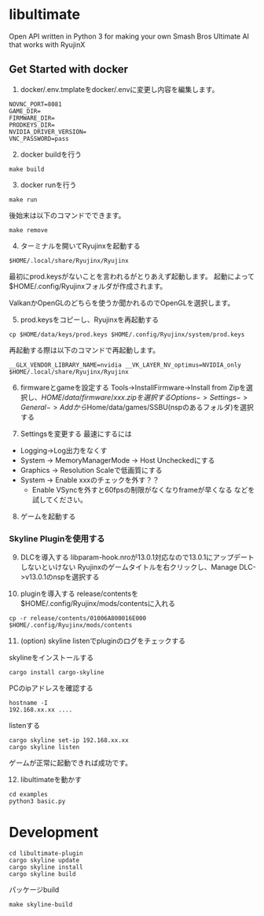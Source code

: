 # libultimate

Open API written in Python 3 for making your own Smash Bros Ultimate AI that works with RyujinX

## Get Started with docker

1. docker/.env.tmplateをdocker/.envに変更し内容を編集します。
```
NOVNC_PORT=8081
GAME_DIR=
FIRMWARE_DIR=
PRODKEYS_DIR=
NVIDIA_DRIVER_VERSION=
VNC_PASSWORD=pass
```

2. docker buildを行う

```
make build
```

3. docker runを行う

```
make run
```

後始末は以下のコマンドでできます。
```
make remove
```

4. ターミナルを開いてRyujinxを起動する

```
$HOME/.local/share/Ryujinx/Ryujinx
```
最初にprod.keysがないことを言われるがとりあえず起動します。
起動によって$HOME/.config/Ryujinxフォルダが作成されます。

ValkanかOpenGLのどちらを使うか聞かれるのでOpenGLを選択します。

5. prod.keysをコピーし、Ryujinxを再起動する

```
cp $HOME/data/keys/prod.keys $HOME/.config/Ryujinx/system/prod.keys
```

再起動する際は以下のコマンドで再起動します。
```
__GLX_VENDOR_LIBRARY_NAME=nvidia __VK_LAYER_NV_optimus=NVIDIA_only $HOME/.local/share/Ryujinx/Ryujinx
```

6. firmwareとgameを設定する
Tools->InstallFirmware->Install from Zipを選択し、$HOME/data/firmware/xxx.zipを選択する
Options->Settings->General->Addから$Home/data/games/SSBU(nspのあるフォルダ)を選択する

7. Settingsを変更する
最速にするには
- Logging->Log出力をなくす
- System -> MemoryManagerMode -> Host Uncheckedにする
- Graphics -> Resolution Scaleで低画質にする
- System -> Enable xxxのチェックを外す？？
   - Enable VSyncを外すと60fpsの制限がなくなりframeが早くなる
などを試してください。

8. ゲームを起動する

### Skyline Pluginを使用する

9. DLCを導入する
libparam-hook.nroが13.0.1対応なので13.0.1にアップデートしないといけない
Ryujinxのゲームタイトルを右クリックし、Manage DLC->v13.0.1のnspを選択する

10. pluginを導入する
release/contentsを$HOME/.config/Ryujinx/mods/contentsに入れる
```
cp -r release/contents/01006A800016E000 $HOME/.config/Ryujinx/mods/contents
```

11. (option) skyline listenでpluginのログをチェックする

skylineをインストールする
```
cargo install cargo-skyline
```

PCのipアドレスを確認する
```
hostname -I
192.168.xx.xx ....
```

listenする
```
cargo skyline set-ip 192.168.xx.xx
cargo skyline listen
```

ゲームが正常に起動できれば成功です。

12. libultimateを動かす
```
cd examples
python3 basic.py
```


# Development

```
cd libultimate-plugin
cargo skyline update
cargo skyline install
cargo skyline build
```

パッケージbuild
```
make skyline-build
```